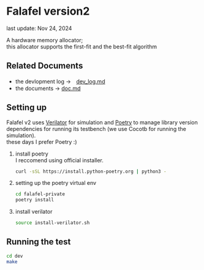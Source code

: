 # Falafel version2

last update: Nov 24, 2024

A hardware memory allocator; <br>
this allocator supports the first-fit and the best-fit algorithm

## Related Documents
- the devlopment log →　[dev_log.md](dev/dev_log.md)
- the documents → [doc.md](doc/doc.md)

## Setting up
Falafel v2 uses [Verilator](https://verilator.org/guide/latest/#) for simulation and [Poetry](https://python-poetry.org/) to manage library version dependencies for running its testbench (we use Cocotb for running the simulation). <br>
these days I prefer Poetry :) <br>

1. install poetry <br>
I reccomend using official installer. <br>
    ```bash
    curl -sSL https://install.python-poetry.org | python3 -
    ```
2. setting up the poetry virtual env
    ```bash
    cd falafel-private
    poetry install
    ```
3. install verilator
    ```bash
    source install-verilator.sh
    ```

## Running the test
```bash
cd dev
make
```
